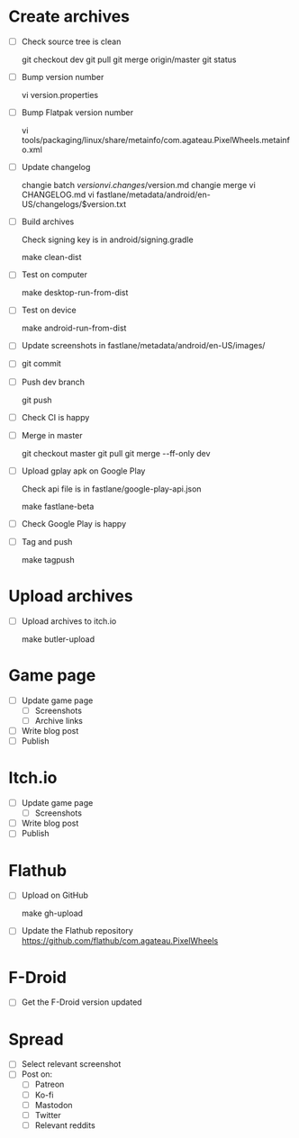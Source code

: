 # Create archives

- [ ] Check source tree is clean

    git checkout dev
    git pull
    git merge origin/master
    git status

- [ ] Bump version number

    vi version.properties

- [ ] Bump Flatpak version number

    vi tools/packaging/linux/share/metainfo/com.agateau.PixelWheels.metainfo.xml

- [ ] Update changelog

    changie batch $version
    vi .changes/$version.md
    changie merge
    vi CHANGELOG.md
    vi fastlane/metadata/android/en-US/changelogs/$version.txt

- [ ] Build archives

    Check signing key is in android/signing.gradle

    make clean-dist

- [ ] Test on computer

    make desktop-run-from-dist

- [ ] Test on device

    make android-run-from-dist

- [ ] Update screenshots in fastlane/metadata/android/en-US/images/

- [ ] git commit

- [ ] Push dev branch

    git push

- [ ] Check CI is happy

- [ ] Merge in master

    git checkout master
    git pull
    git merge --ff-only dev

- [ ] Upload gplay apk on Google Play

    Check api file is in fastlane/google-play-api.json

    make fastlane-beta

- [ ] Check Google Play is happy

- [ ] Tag and push

    make tagpush

# Upload archives

- [ ] Upload archives to itch.io

    make butler-upload

# Game page

- [ ] Update game page
    - [ ] Screenshots
    - [ ] Archive links
- [ ] Write blog post
- [ ] Publish

# Itch.io

- [ ] Update game page
    - [ ] Screenshots
- [ ] Write blog post
- [ ] Publish

# Flathub

- [ ] Upload on GitHub

    make gh-upload

- [ ] Update the Flathub repository <https://github.com/flathub/com.agateau.PixelWheels>

# F-Droid

- [ ] Get the F-Droid version updated

# Spread

- [ ] Select relevant screenshot
- [ ] Post on:
    - [ ] Patreon
    - [ ] Ko-fi
    - [ ] Mastodon
    - [ ] Twitter
    - [ ] Relevant reddits
